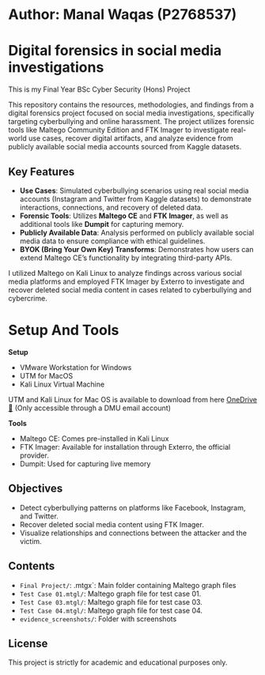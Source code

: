 # Author: Manal Waqas (P2768537)

# Digital forensics in social media investigations 
This is my Final Year BSc Cyber Security (Hons) Project

This repository contains the resources, methodologies, and findings from a digital forensics project focused on social media investigations, specifically targeting cyberbullying and online harassment. The project utilizes forensic tools like Maltego Community Edition and FTK Imager to investigate real-world use cases, recover digital artifacts, and analyze evidence from publicly available social media accounts sourced from Kaggle datasets.

## Key Features
- **Use Cases**: Simulated cyberbullying scenarios using real social media accounts (Instagram and Twitter from Kaggle datasets) to demonstrate interactions, connections, and recovery of deleted data.
- **Forensic Tools**: Utilizes **Maltego CE** and **FTK Imager**, as well as additional tools like **Dumpit** for capturing memory.
- **Publicly Available Data**: Analysis performed on publicly available social media data to ensure compliance with ethical guidelines.
- **BYOK (Bring Your Own Key) Transforms**: Demonstrates how users can extend Maltego CE’s functionality by integrating third-party APIs.

I utilized Maltego on Kali Linux to analyze findings across various social media platforms and employed FTK Imager by Exterro to investigate and recover deleted social media content in cases related to cyberbullying and cybercrime.

# Setup And Tools
**Setup**
- VMware Workstation for Windows
- UTM for MacOS
- Kali Linux Virtual Machine

UTM and Kali Linux for Mac OS is available to download from here [OneDrive 🔗](https://demontfortuniversity-my.sharepoint.com/:f:/g/personal/p2768537_my365_dmu_ac_uk/EkFH2_VSyvVLtDvV82h8K_IBUkU3Co1yPD3309VRok4o-A?e=b9egLZ) (Only accessible through a DMU email account)

**Tools**
- Maltego CE: Comes pre-installed in Kali Linux
- FTK Imager: Available for installation through Exterro, the official provider.
- Dumpit: Used for capturing live memory

## Objectives
- Detect cyberbullying patterns on platforms like Facebook, Instagram, and Twitter.
- Recover deleted social media content using FTK Imager.
- Visualize relationships and connections between the attacker and the victim.

## Contents
- `Final Project/`: \.mtgx`: Main folder containing Maltego graph files
-  `Test Case 01.mtgl/`: Maltego graph file for test case 01.
-  `Test Case 03.mtgl/`: Maltego graph file for test case 03.
-  `Test Case 04.mtgl/`: Maltego graph file for test case 04.
- `evidence_screenshots/`: Folder with screenshots

## License
This project is strictly for academic and educational purposes only.
